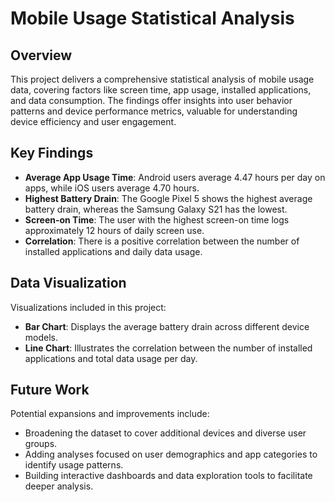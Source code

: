 # Mobile Usage Statistical Analysis

## Overview
This project delivers a comprehensive statistical analysis of mobile usage data, covering factors like screen time, app usage, installed applications, and data consumption. The findings offer insights into user behavior patterns and device performance metrics, valuable for understanding device efficiency and user engagement.

## Key Findings
- **Average App Usage Time**: Android users average 4.47 hours per day on apps, while iOS users average 4.70 hours.
- **Highest Battery Drain**: The Google Pixel 5 shows the highest average battery drain, whereas the Samsung Galaxy S21 has the lowest.
- **Screen-on Time**: The user with the highest screen-on time logs approximately 12 hours of daily screen use.
- **Correlation**: There is a positive correlation between the number of installed applications and daily data usage.

## Data Visualization
Visualizations included in this project:
- **Bar Chart**: Displays the average battery drain across different device models.
- **Line Chart**: Illustrates the correlation between the number of installed applications and total data usage per day.

## Future Work
Potential expansions and improvements include:
- Broadening the dataset to cover additional devices and diverse user groups.
- Adding analyses focused on user demographics and app categories to identify usage patterns.
- Building interactive dashboards and data exploration tools to facilitate deeper analysis.
